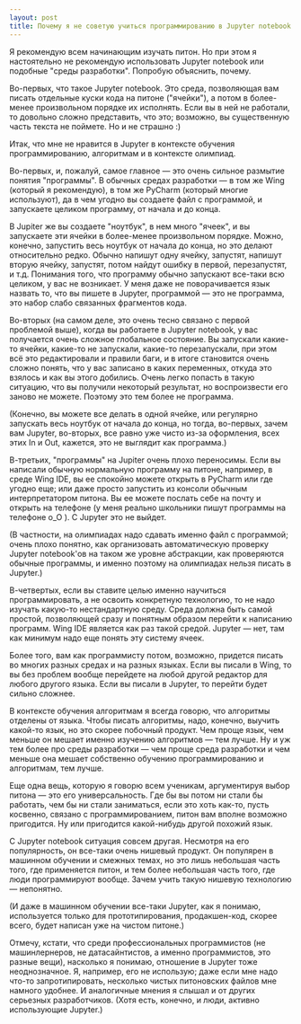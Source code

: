 ```yaml
---
layout: post
title: Почему я не советую учиться программированию в Jupyter notebook
---
```


Я рекомендую всем начинающим изучать питон. 
Но при этом я настоятельно не рекомендую использовать Jupyter notebook или подобные "среды разработки".
Попробую объяснить, почему. 

Во-первых, что такое Jupyter notebook. 
Это среда, позволяющая вам писать отдельные куски кода на питоне ("ячейки"),
а потом в более-менее произвольном порядке их исполнять.
Если вы в ней не работали, то довольно сложно представить, что это;
возможно, вы существенную часть текста не поймете.
Но и не страшно :)

Итак, что мне не нравится в Jupyter в контексте обучения программированию, алгоритмам и
в контексте олимпиад.

Во-первых, и, пожалуй, самое главное — это очень сильное размытие понятия "программы".
В обычных средах разработки — в том же Wing (который я рекомендую), в том же PyCharm 
(который многие используют), да в чем угодно вы создаете файл с программой,
и запускаете целиком программу, от начала и до конца.

В Jupiter же вы создаете "ноутбук", в нем много "ячеек", и вы запускаете эти ячейки
в более-менее произвольном порядке. 
Можно, конечно, запустить весь ноутбук от начала до конца, но это делают относительно редко.
Обычно напишут одну ячейку, запустят, напишут вторую ячейку, запустят, потом найдут ошибку в первой,
перезапустят, и т.д.
Понимания того, что программу обычно запускают все-таки всю целиком, у вас не возникает.
У меня даже не поворачивается язык назвать то, что вы пишете в Jupyter, программой
— это не программа, это набор слабо связанных фрагментов кода.

Во-вторых (на самом деле, это очень тесно связано с первой проблемой выше),
когда вы работаете в Jupyter notebook, у вас получается очень сложное глобальное состояние.
Вы запускали какие-то ячейки, какие-то не запускали, какие-то перезапускали,
при этом всё это редактировали и правили баги,
и в итоге становится очень сложно понять, что у вас записано в каких переменных,
откуда это взялось и как вы этого добились. 
Очень легко попасть в такую ситуацию, что вы получили некоторый результат, 
но воспроизвести его заново не можете.
Поэтому это тем более не программа.

(Конечно, вы можете все делать в одной ячейке, или регулярно запускать
весь ноутбук от начала до конца, но тогда, во-первых, зачем вам Jupyter,
во-вторых, все равно уже чисто из-за оформления, всех этих In и Out,
кажется, это не выглядит как программа.)

В-третьих, "программы" на Jupiter очень плохо переносимы.
Если вы написали обычную нормальную программу на питоне, например, в среде Wing IDE,
вы ее спокойно можете открыть в PyCharm или где угодно еще; или даже просто 
запустить из консоли обычным интерпретатором питона.
Вы ее можете послать себе на почту и открыть на телефоне (у меня реально 
школьники пишут программы на телефоне o_O ). С Jupyter это не выйдет.

(В частности, на олимпиадах надо сдавать именно файл с программой; очень плохо понятно,
как организовать автоматическую проверку Jupyter notebook'ов на таком же уровне абстракции,
как проверяются обычные программы, и именно поэтому на олимпиадах нельзя писать в Jupyter.)

В-четвертых, если вы ставите целью именно научиться программировать, а не освоить конкретную технологию,
то не надо изучать какую-то нестандартную среду. Среда должна быть самой простой,
позволяющей сразу и понятным образом перейти к написанию программ.
Wing IDE является как раз такой средой. Jupyter — нет, там как минимум надо
еще понять эту систему ячеек. 

Более того, вам как программисту потом, возможно, придется писать во многих разных средах
и на разных языках. Если вы писали в Wing, то вы без проблем вообще перейдете на любой другой
редактор для любого другого языка. Если вы писали в Jupyter, то перейти будет сильно сложнее.

В контексте обучения алгоритмам я всегда говорю, что алгоритмы отделены от языка.
Чтобы писать алгоритмы, надо, конечно, выучить какой-то язык, но это скорее побочный продукт.
Чем проще язык, чем меньше он мешает именно изучению алгоритмов — тем лучше.
Ну и уж тем более про среды разработки — чем проще среда разработки и чем меньше она мешает
собственно обучению программированию и алгоритмам, тем лучше.

Еще одна вещь, которую я говорю всем ученикам, аргументируя выбор питона — это его универсальность.
Где бы вы потом ни стали бы работать, чем бы ни стали заниматься, если это хоть как-то,
пусть косвенно, связано с программированием, питон вам вполне возможно пригодится.
Ну или пригодится какой-нибудь другой похожий язык.

С Jupyter notebook ситуация совсем другая. Несмотря на его популярность, он все-таки очень нишевый продукт.
Он популярен в машинном обучении и смежных темах, но это лишь небольшая часть того,
где применяется питон, и тем более небольшая часть того, где люди программируют вообще.
Зачем учить такую нишевую технологию — непонятно.

(И даже в машинном обучении все-таки Jupyter, как я понимаю, используется только для прототипирования,
продакшен-код, скорее всего, будет написан уже на чистом питоне.)

Отмечу, кстати, что среди профессиональных программистов (не машинлернеров, не датасайнтистов, а
именно программистов, это разные вещи), насколько я понимаю, отношение в Jupyter тоже неоднозначное.
Я, например, его не использую; даже если мне надо что-то запротипировать, несколько чистых питоновских файлов
мне намного удобнее. И аналогичные мнения я слышал и от других серьезных разработчиков.
(Хотя есть, конечно, и люди, активно использующие Jupyter.)
